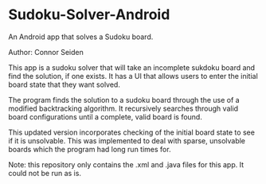 # Sudoku-Solver-Android
An Android app that solves a Sudoku board.

Author: Connor Seiden

This app is a sudoku solver that will take an incomplete sukdoku board and find the solution, if one exists.  It has a UI that allows users to enter the initial board state that they want solved.

The program finds the solution to a sudoku board through the use of a modified backtracking algorithm.  It recursively searches through valid board configurations until a complete, valid board is found.

This updated version incorporates checking of the initial board state to see if it is unsolvable.  This was implemented to deal with sparse, unsolvable boards which the program had long run times for.

Note: this repository only contains the .xml and .java files for this app.  It could not be run as is.

